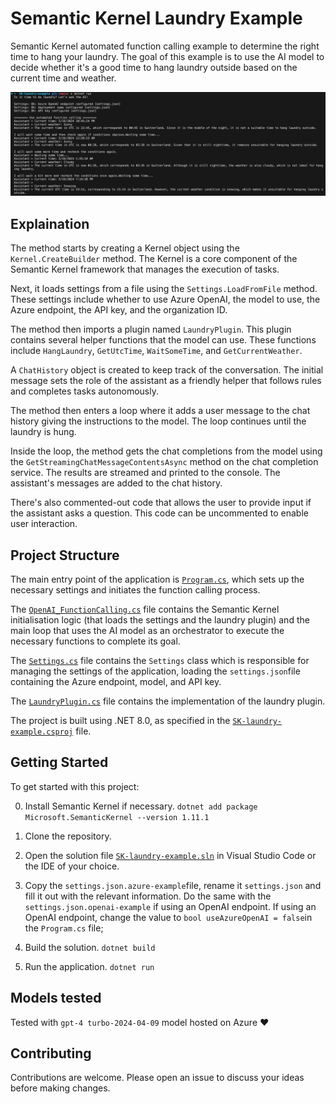 # Semantic Kernel Laundry Example

Semantic Kernel automated function calling example to determine the right time to hang your laundry.
The goal of this example is to use the AI model to decide whether it's a good time to hang laundry outside based on the current time and weather.

![Screenshot 1](/SK-laundry-example-screenshot1.png)

## Explaination

The method starts by creating a Kernel object using the `Kernel.CreateBuilder` method. The Kernel is a core component of the Semantic Kernel framework that manages the execution of tasks.

Next, it loads settings from a file using the `Settings.LoadFromFile` method. These settings include whether to use Azure OpenAI, the model to use, the Azure endpoint, the API key, and the organization ID.

The method then imports a plugin named `LaundryPlugin`. This plugin contains several helper functions that the model can use. These functions include `HangLaundry`, `GetUtcTime`, `WaitSomeTime`, and `GetCurrentWeather`.

A `ChatHistory` object is created to keep track of the conversation. The initial message sets the role of the assistant as a friendly helper that follows rules and completes tasks autonomously.

The method then enters a loop where it adds a user message to the chat history giving the instructions to the model. The loop continues until the laundry is hung.

Inside the loop, the method gets the chat completions from the model using the `GetStreamingChatMessageContentsAsync` method on the chat completion service. The results are streamed and printed to the console. The assistant's messages are added to the chat history.

There's also commented-out code that allows the user to provide input if the assistant asks a question. This code can be uncommented to enable user interaction.

## Project Structure

The main entry point of the application is [`Program.cs`](Program.cs), which sets up the necessary settings and initiates the function calling process.

The [`OpenAI_FunctionCalling.cs`](OpenAI_FunctionCalling.cs) file contains the Semantic Kernel initialisation logic (that loads the settings and the laundry plugin) and the main loop that uses the AI model as an orchestrator to execute the necessary functions to complete its goal.

The [`Settings.cs`](Settings.cs) file contains the `Settings` class which is responsible for managing the settings of the application, loading the `settings.json`file containing the Azure endpoint, model, and API key.

The [`LaundryPlugin.cs`](LaundryPlugin.cs) file contains the implementation of the laundry plugin.

The project is built using .NET 8.0, as specified in the [`SK-laundry-example.csproj`](SK-laundry-example.csproj) file.

## Getting Started

To get started with this project:

0. Install Semantic Kernel if necessary. `dotnet add package Microsoft.SemanticKernel --version 1.11.1`

1. Clone the repository.
2. Open the solution file [`SK-laundry-example.sln`](SK-laundry-example.sln) in Visual Studio Code or the IDE of your choice.
3. Copy the `settings.json.azure-example`file, rename it `settings.json` and fill it out with the relevant information. Do the same with the `settings.json.openai-example` if using an OpenAI endpoint. If using an OpenAI endpoint, change the value to `bool useAzureOpenAI = false`in the `Program.cs` file;
4. Build the solution. `dotnet build`
5. Run the application. `dotnet run`

## Models tested

Tested with `gpt-4 turbo-2024-04-09` model hosted on Azure :heart:

## Contributing

Contributions are welcome. Please open an issue to discuss your ideas before making changes.